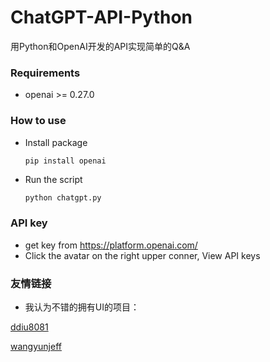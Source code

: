 # ChatGPT-API-Python
用Python和OpenAI开发的API实现简单的Q&amp;A

### Requirements

* openai >= 0.27.0

### How to use

* Install package
  ```
  pip install openai
  ```
* Run the script
  ```python
  python chatgpt.py
  ```

### API key

* get key from https://platform.openai.com/
* Click the avatar on the right upper conner, View API keys

### 友情链接

* 我认为不错的拥有UI的项目：

[ddiu8081](https://github.com/ddiu8081/chatgpt-demo)

[wangyunjeff](https://github.com/wangyunjeff/EasyChatGPT-API)